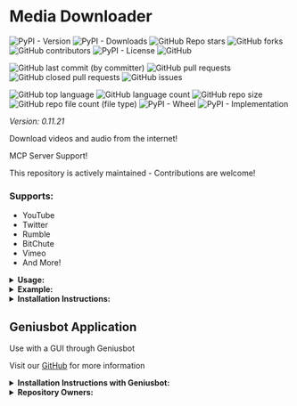 # Media Downloader

![PyPI - Version](https://img.shields.io/pypi/v/media-downloader)
![PyPI - Downloads](https://img.shields.io/pypi/dd/media-downloader)
![GitHub Repo stars](https://img.shields.io/github/stars/Knuckles-Team/media-downloader)
![GitHub forks](https://img.shields.io/github/forks/Knuckles-Team/media-downloader)
![GitHub contributors](https://img.shields.io/github/contributors/Knuckles-Team/media-downloader)
![PyPI - License](https://img.shields.io/pypi/l/media-downloader)
![GitHub](https://img.shields.io/github/license/Knuckles-Team/media-downloader)

![GitHub last commit (by committer)](https://img.shields.io/github/last-commit/Knuckles-Team/media-downloader)
![GitHub pull requests](https://img.shields.io/github/issues-pr/Knuckles-Team/media-downloader)
![GitHub closed pull requests](https://img.shields.io/github/issues-pr-closed/Knuckles-Team/media-downloader)
![GitHub issues](https://img.shields.io/github/issues/Knuckles-Team/media-downloader)

![GitHub top language](https://img.shields.io/github/languages/top/Knuckles-Team/media-downloader)
![GitHub language count](https://img.shields.io/github/languages/count/Knuckles-Team/media-downloader)
![GitHub repo size](https://img.shields.io/github/repo-size/Knuckles-Team/media-downloader)
![GitHub repo file count (file type)](https://img.shields.io/github/directory-file-count/Knuckles-Team/media-downloader)
![PyPI - Wheel](https://img.shields.io/pypi/wheel/media-downloader)
![PyPI - Implementation](https://img.shields.io/pypi/implementation/media-downloader)

*Version: 0.11.21*

Download videos and audio from the internet!

MCP Server Support!

This repository is actively maintained - Contributions are welcome!

### Supports:
- YouTube
- Twitter
- Rumble
- BitChute
- Vimeo
- And More!

<details>
  <summary><b>Usage:</b></summary>

| Short Flag | Long Flag   | Description                                 |
|------------|-------------|---------------------------------------------|
| -h         | --help      | See usage                                   |
| -a         | --audio     | Download audio only                         |
| -c         | --channel   | YouTube Channel/User - Downloads all videos |
| -f         | --file      | File with video links                       |
| -l         | --links     | Comma separated links                       |
| -d         | --directory | Location to save videos                     |

</details>

<details>
  <summary><b>Example:</b></summary>

Run through CLI
```bash
media-downloader --file "C:\Users\videos.txt" --directory "C:\Users\Downloads" --channel "WhiteHouse" --links "URL1,URL2,URL3"
```

Use directly in Python
```python
# Import library
from media_downloader import MediaDownloader

# Set URL of video/audio here
url = "https://YootToob.com/video"

# Instantiate vide_downloader_instance
video_downloader_instance = MediaDownloader()

# Set the location to save the video
video_downloader_instance.set_save_path("C:/Users/you/Downloads")

# Add URL to download
video_downloader_instance.append_link(url)

# Download all videos appended
video_downloader_instance.download_all()
```

```python
# Optional - Set Audio to True, Default is False if unspecified.
video_downloader_instance.set_audio(audio=True)

# Optional - Open a file of video/audio URL(s)
video_downloader_instance.open_file("FILE")

# Optional - Enter a YouTube channel name and download their latest videos
video_downloader_instance.get_channel_videos("YT-Channel Name")
```

Use with AI

```bash
python -m media_downloader_mcp
```

```json
{
  "mcpServers": {
    "media_downloader": {
      "command": "python",
      "args": ["-m", "media_downloader_mcp"]
    }
  }
}

```

</details>

<details>
  <summary><b>Installation Instructions:</b></summary>

Install Python Package

```bash
python -m pip install media-downloader
```
</details>

## Geniusbot Application

Use with a GUI through Geniusbot

Visit our [GitHub](https://github.com/Knuckles-Team/geniusbot) for more information

<details>
  <summary><b>Installation Instructions with Geniusbot:</b></summary>

Install Python Package

```bash
python -m pip install geniusbot
```

</details>

<details>
  <summary><b>Repository Owners:</b></summary>


<img width="100%" height="180em" src="https://github-readme-stats.vercel.app/api?username=Knucklessg1&show_icons=true&hide_border=true&&count_private=true&include_all_commits=true" />

![GitHub followers](https://img.shields.io/github/followers/Knucklessg1)
![GitHub User's stars](https://img.shields.io/github/stars/Knucklessg1)
</details>
